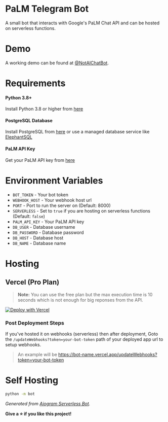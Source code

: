 # PaLM Telegram Bot
A small bot that interacts with Google's PaLM Chat API and can be hosted on serverless functions.

# Demo
A working demo can be found at [@NotAIChatBot](https://telegram.dog/NotAIChatBot).

# Requirements

#### Python 3.8+
Install Python 3.8 or higher from [here](https://www.python.org/downloads/)
#### PostgreSQL Database
Install PostgreSQL from [here](https://www.postgresql.org/download/) or use a managed database service like [ElephantSQL](https://www.elephantsql.com/)
#### PaLM API Key
Get your PaLM API key from [here](https://makersuite.google.com/)

# Environment Variables

- `BOT_TOKEN` - Your bot token
- `WEBHOOK_HOST` - Your webhook host url
- `PORT` - Port to run the server on (Default: 8000)
- `SERVERLESS` - Set to `true` if you are hosting on serverless functions (Default: `false`)
- `PALM_API_KEY` - Your PaLM API key
- `DB_USER` - Database username
- `DB_PASSWORD` - Database password
- `DB_HOST` - Database host
- `DB_NAME` - Database name

# Hosting
## Vercel (Pro Plan)

> **Note:** You can use the free plan but the max execution time is 10 seconds which is not enough for big reponses from the API.

[![Deploy with Vercel](https://vercel.com/button)](https://vercel.com/new/clone?repository-url=https%3A%2F%2Fgithub.com%2FEverythingSuckz%2FPaLM-Bot&env=BOT_TOKEN,WEBHOOK_HOST,PALM_API_KEY,DB_USER,DB_PASSWORD,DB_HOST,DB_NAME&envDescription=Check%20out%20the%20readme%20for%20info&envLink=https%3A%2F%2Fgithub.com%2FEverythingSuckz%2FPaLM-Bot%23environment-variables&demo-title=PaLM%20Telegram%20Chat%20Bot&demo-description=A%20small%20bot%20that%20interacts%20with%20Google's%20PaLM%20Chat%20API%20and%20can%20be%20hosted%20on%20serverless%20functions.&demo-url=https%3A%2F%2Ftelegram.dog%2FNotAIChatBot)

### Post Deployment Steps
If you've hosted it on webhooks (serverless) then after deployment, Goto the `/updateWebhooks?token=your-bot-token`  path of your deployed app url to setup webhooks.
> An example will be https://bot-name.vercel.app/updateWebhooks?token=your-bot-token

# Self Hosting

```bash
python -m bot
```

_Generated from [Aiogram Serverless Bot](https://github.com/EverythingSuckz/aiogram-serverless-bot)._

**Give a ⭐ if you like this project!**